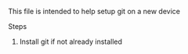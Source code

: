 This file is intended to help setup git on a new device

Steps
1. Install git if not already installed
